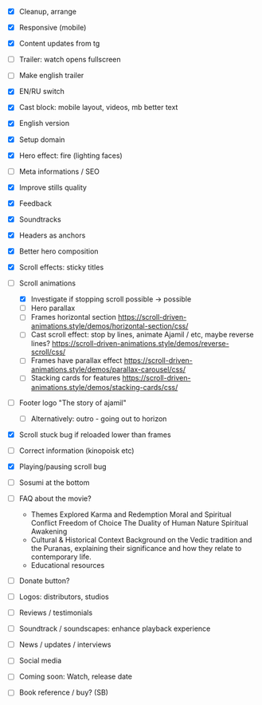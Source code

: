 * [x] Cleanup, arrange
* [x] Responsive (mobile)
* [x] Content updates from tg
* [ ] Trailer: watch opens fullscreen
* [ ] Make english trailer
* [x] EN/RU switch
* [x] Cast block: mobile layout, videos, mb better text
* [x] English version
* [x] Setup domain
* [x] Hero effect: fire (lighting faces)
* [ ] Meta informations / SEO
* [x] Improve stills quality
* [x] Feedback
* [x] Soundtracks
* [x] Headers as anchors
* [x] Better hero composition
* [x] Scroll effects: sticky titles
* [ ] Scroll animations
  * [x] Investigate if stopping scroll possible -> possible
  * [ ] Hero parallax
  * [ ] Frames horizontal section https://scroll-driven-animations.style/demos/horizontal-section/css/
  * [ ] Cast scroll effect: stop by lines, animate Ajamil / etc, maybe reverse lines? https://scroll-driven-animations.style/demos/reverse-scroll/css/
  * [ ] Frames have parallax effect https://scroll-driven-animations.style/demos/parallax-carousel/css/
  * [ ] Stacking cards for features https://scroll-driven-animations.style/demos/stacking-cards/css/
* [ ] Footer logo "The story of ajamil"
  * [ ] Alternatively: outro - going out to horizon
* [x] Scroll stuck bug if reloaded lower than frames
* [ ] Correct information (kinopoisk etc)
* [x] Playing/pausing scroll bug
* [ ] Sosumi at the bottom
* [ ] FAQ about the movie?
  * Themes Explored
    Karma and Redemption
    Moral and Spiritual Conflict
    Freedom of Choice
    The Duality of Human Nature
    Spiritual Awakening
  * Cultural & Historical Context
    Background on the Vedic tradition and the Puranas, explaining their significance and how they relate to contemporary life.
  * Educational resources
* [ ] Donate button?

* [ ] Logos: distributors, studios

* [ ] Reviews / testimonials
* [ ] Soundtrack / soundscapes: enhance playback experience
* [ ] News / updates / interviews
* [ ] Social media
* [ ] Coming soon: Watch, release date
* [ ] Book reference / buy? (SB)
